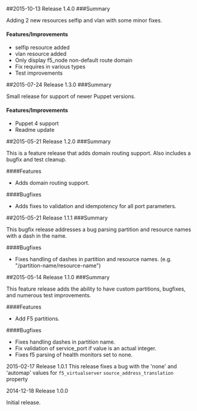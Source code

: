 ##2015-10-13 Release 1.4.0
###Summary

Adding 2 new resources selfip and vlan with some minor fixes.

#### Features/Improvements
- selfip resource added
- vlan resource added
- Only display f5_node non-default route domain
- Fix requires in various types
- Test improvements

##2015-07-24 Release 1.3.0
###Summary

Small release for support of newer Puppet versions.

#### Features/Improvements
- Puppet 4 support
- Readme update

##2015-05-21 Release 1.2.0
###Summary

This is a feature release that adds domain routing support. Also includes a bugfix and test cleanup.

####Features
- Adds domain routing support.

####Bugfixes
- Adds fixes to validation and idempotency for all port parameters.

##2015-05-21 Release 1.1.1
###Summary

This bugfix release addresses a bug parsing partition and resource names with a dash in the name.

####Bugfixes
- Fixes handling of dashes in partition and resource names. (e.g. "/partition-name/resource-name")

##2015-05-14 Release 1.1.0
###Summary

This feature release adds the ability to have custom partitions, bugfixes, and numerous test improvements.

####Features
- Add F5 partitions.

####Bugfixes
- Fixes handling dashes in partition name.
- Fix validation of service_port if value is an actual integer.
- Fixes f5 parsing of health monitors set to none.

2015-02-17 Release 1.0.1
This release fixes a bug with the 'none' and 'automap' values for
`f5_virtualserver` `source_address_translation` property

2014-12-18 Release 1.0.0

Initial release.

